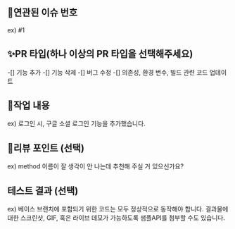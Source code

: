 ## 📌연관된 이슈 번호
ex) #1

## ✨PR 타입(하나 이상의 PR 타입을 선택해주세요)
-[] 기능 추가
-[] 기능 삭제
-[] 버그 수정
-[] 의존성, 환경 변수, 빌드 관련 코드 업데이트

## 📝작업 내용
ex) 로그인 시, 구글 소셜 로그인 기능을 추가했습니다.

## 💬리뷰 포인트 (선택)
ex) method 이름이 잘 생각이 안 나는데 추천해 주실 거 있으신가요?

## 테스트 결과 (선택)
ex) 베이스 브랜치에 포함되기 위한 코드는 모두 정상적으로 동작해야 합니다. 결과물에 대한 스크린샷, GIF, 혹은 라이브 데모가 가능하도록 샘플API를 첨부할 수도 있습니다.

